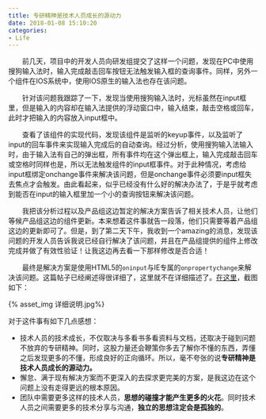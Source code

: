 ```yaml
---
title: 专研精神是技术人员成长的源动力
date: 2018-01-08 15:10:20
categories:
- Life
---
```


&emsp;&emsp;前几天，项目中的开发人员向研发组提交了这样一个问题，发现在PC中使用搜狗输入法时，输入完成敲击回车按钮无法触发输入框的查询事件。同样，另外一个组件在IOS系统中，使用IOS原生的输入法也存在该问题。

&emsp;&emsp;针对该问题我跟踪了一下，发现当使用搜狗输入法时，光标虽然在input框里，但是输入的内容却在输入法提供的浮动窗口中，输入结束，敲击空格或回车，此时才把输入的内容放入input框中。

&emsp;&emsp;查看了该组件的实现代码，发现该组件是监听的keyup事件，以及监听了input的回车事件来实现输入完成后的自动查询。经过分析，使用搜狗输入法输入时，由于输入法有自己的弹出框，所有事件均在这个弹出框上，输入完成敲击回车或空格时同样也是，所以无法触发组件的input框事件。对于此种情况，考虑给input框绑定onchange事件来解决该问题，但是onchange事件必须要input框失去焦点才会触发。由此看起来，似乎已经没有什么好的解决办法了，于是乎就考虑到能否在input的输入框里加一个小的查询按钮来解决该问题。

&emsp;&emsp;我把该分析过程以及产品组这边暂定的解决方案告诉了相关技术人员，让他们等候产品组这边的组件更新。本来想着这件事就告一段落，他们只需要等着产品组这边的更新即可了。但是，到了第二天下午，我收到一个amazing的消息，发现该问题的开发人员告诉我说已经自行解决了该问题，并且在产品组提供的组件上修改完成并做了有效性验证！让我这边再去看一下那样修改是否合适！

&emsp;&emsp;最终是解决方案是使用HTML5的`oninput`与IE专属的`onpropertychange`来解决该问题。这篇帖子已经阐述得很详细了，这里就不在详细描述了。<a href="http://www.cnblogs.com/lhb25/archive/2012/11/30/oninput-and-onpropertychange-event-for-input.html" target="_blank">在这里</a>，截图如下：

{% asset_img 详细说明.jpg%}

对于这件事有如下几点感想：
- 技术人员的技术成长，不仅取决与多看书多看资料与文档，还取决于碰到问题不放弃的专研精神。同时，这股力量还会鞭策你多去了解你不懂的东西，弄懂之后发现更多的不懂，形成良好的正向循环。所以，毫不夸张的说**专研精神是技术人员成长的源动力。**
- 懈怠、满于现有解决方案而不更深入的去探求更完美的方案，是我这边在这个问题上没有走得更远的根本原因。
- 团队中需要更多这样的技术人员，**思想的碰撞才能产生更多的火花**。同时技术人员之间需要更多的技术分享与沟通，**独立的思想注定会是孤独的**。

